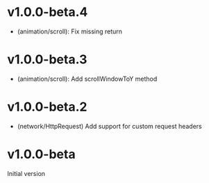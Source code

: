 # v1.0.0-beta.4

- (animation/scroll): Fix missing return

# v1.0.0-beta.3

- (animation/scroll): Add scrollWindowToY method

# v1.0.0-beta.2

- (network/HttpRequest) Add support for custom request headers

# v1.0.0-beta

Initial version
